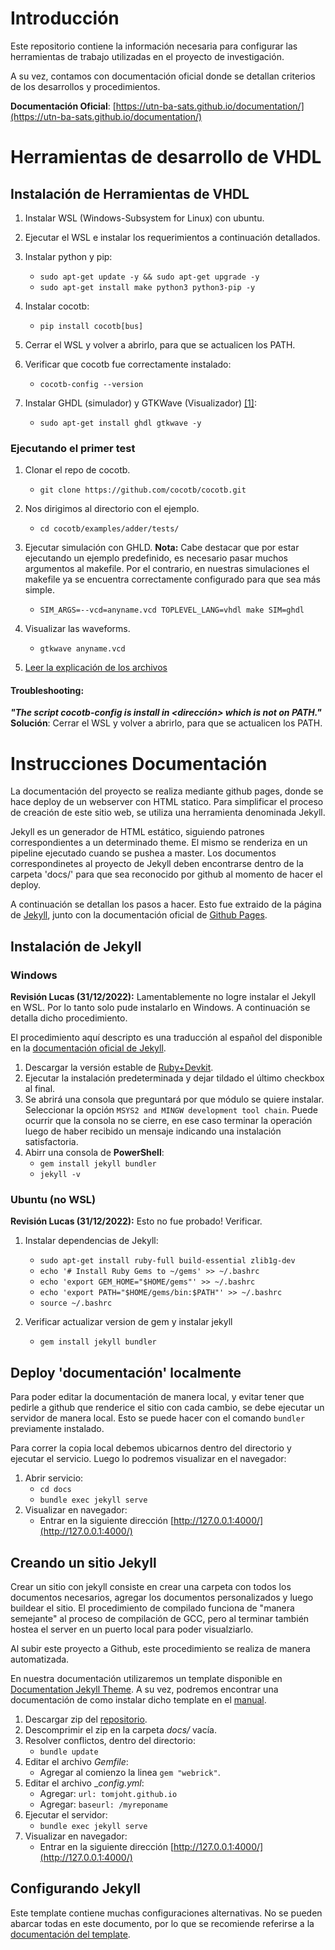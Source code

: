 # Introducción
Este repositorio contiene la información necesaria para configurar las herramientas de trabajo utilizadas en el proyecto de investigación. 

A su vez, contamos con documentación oficial donde se detallan criterios de los desarrollos y procedimientos. 

**Documentación Oficial**: [https://utn-ba-sats.github.io/documentation/](https://utn-ba-sats.github.io/documentation/)


# Herramientas de desarrollo de VHDL
## Instalación de Herramientas de VHDL

1. Instalar WSL (Windows-Subsystem for Linux) con ubuntu. 

1. Ejecutar el WSL e instalar los requerimientos a continuación detallados.

1. Instalar python y pip:
    * `sudo apt-get update -y && sudo apt-get upgrade -y`
    * `sudo apt-get install make python3 python3-pip -y`

1. Instalar cocotb: 
    * `pip install cocotb[bus]`

1. Cerrar el WSL y volver a abrirlo, para que se actualicen los PATH.

1. Verificar que cocotb fue correctamente instalado:
    * `cocotb-config --version`

1. Instalar GHDL (simulador) y GTKWave (Visualizador) [[1]](https://gitlab.com/RamadrianG/wiki---fpga-para-todos/-/wikis/Herramientas-libres-para-VHDL):
    * `sudo apt-get install ghdl gtkwave -y`

### Ejecutando el primer test

1. Clonar el repo de cocotb.
    * `git clone https://github.com/cocotb/cocotb.git`

1. Nos dirigimos al directorio con el ejemplo.
    * `cd cocotb/examples/adder/tests/`

1. Ejecutar simulación con GHLD.
    **Nota:** Cabe destacar que por estar ejecutando un ejemplo predefinido, es necesario pasar muchos argumentos al makefile. Por el contrario, en nuestras simulaciones el makefile ya se encuentra correctamente configurado para que sea más simple.
    * `SIM_ARGS=--vcd=anyname.vcd TOPLEVEL_LANG=vhdl make SIM=ghdl`

1. Visualizar las waveforms.
    * `gtkwave anyname.vcd`

1. [Leer la explicación de los archivos](https://docs.cocotb.org/en/stable/quickstart.html)

####  Troubleshooting:

**_"The script cocotb-config is install in <dirección> which is not on PATH."_**
**Solución**: Cerrar el WSL y volver a abrirlo, para que se actualicen los PATH.




# Instrucciones Documentación

La documentación del proyecto se realiza mediante github pages, donde se hace deploy de un webserver con HTML statico. Para simplificar el proceso de creación de este sitio web, se utiliza una herramienta denominada Jekyll.

Jekyll es un generador de HTML estático, siguiendo patrones correspondientes a un determinado theme. El mismo se renderiza en un pipeline ejecutado cuando se pushea a master. Los documentos correspondinetes al proyecto de Jekyll deben encontrarse dentro de la carpeta 'docs/' para que sea reconocido por github al momento de hacer el deploy. 

A continuación se detallan los pasos a hacer. Esto fue extraido de la página de [Jekyll](https://jekyllrb.com/docs/installation/windows/), junto con la documentación oficial de [Github Pages](https://docs.github.com/en/pages/setting-up-a-github-pages-site-with-jekyll/about-github-pages-and-jekyll).
## Instalación de Jekyll
### Windows
**Revisión Lucas (31/12/2022):** Lamentablemente no logre instalar el Jekyll en WSL. Por lo tanto solo pude instalarlo en Windows. A continuación se detalla dicho procedimiento.

El procedimiento aquí descripto es una traducción al español del disponible en la [documentación oficial de Jekyll](https://jekyllrb.com/docs/installation/windows/).

1. Descargar la versión estable de [Ruby+Devkit](https://rubyinstaller.org/downloads/).
1. Ejecutar la instalación predeterminada y dejar tildado el último checkbox al final.
1. Se abrirá una consola que preguntará por que módulo se quiere instalar. Seleccionar la opción `MSYS2 and MINGW development tool chain`. Puede ocurrir que la consola no se cierre, en ese caso terminar la operación luego de haber recibido un mensaje indicando una instalación satisfactoria.
1. Abirr una consola de **PowerShell**:
    * `gem install jekyll bundler`
    * `jekyll -v`



### Ubuntu (no WSL)

**Revisión Lucas (31/12/2022):** Esto no fue probado! Verificar.

1. Instalar dependencias de Jekyll:
    * `sudo apt-get install ruby-full build-essential zlib1g-dev`
    * `echo '# Install Ruby Gems to ~/gems' >> ~/.bashrc`
    * `echo 'export GEM_HOME="$HOME/gems"' >> ~/.bashrc`
    * `echo 'export PATH="$HOME/gems/bin:$PATH"' >> ~/.bashrc`
    * `source ~/.bashrc`

1. Verificar actualizar version de gem y instalar jekyll
    * `gem install jekyll bundler`


## Deploy 'documentación' localmente
Para poder editar la documentación de manera local, y evitar tener que pedirle a github que renderice el sitio con cada cambio, se debe ejecutar un servidor de manera local. Esto se puede hacer con el comando `bundler` previamente instalado.

Para correr la copia local debemos ubicarnos dentro del directorio y ejecutar el servicio. Luego lo podremos visualizar en el navegador:

1. Abrir servicio:
    * `cd docs`
    * `bundle exec jekyll serve`
1. Visualizar en navegador:
    * Entrar en la siguiente dirección [http://127.0.0.1:4000/](http://127.0.0.1:4000/)

## Creando un sitio Jekyll

Crear un sitio con jekyll consiste en crear una carpeta con todos los documentos necesarios, agregar los documentos personalizados y luego buildear el sitio. El procedimiento de compilado funciona de "manera semejante" al proceso de compilación de GCC, pero al terminar también hostea el server en un puerto local para poder visualziarlo.

Al subir este proyecto a Github, este procedimiento se realiza de manera automatizada. 

En nuestra documentación utilizaremos un template disponible en [Documentation Jekyll Theme](https://jekyllthemes.io/theme/documentation). A su vez, podremos encontrar una documentación de como instalar dicho template en el [manual](https://idratherbewriting.com/documentation-theme-jekyll/#build-the-theme).

1. Descargar zip del [repositorio](https://github.com/tomjoht/documentation-theme-jekyll).
1. Descomprimir el zip en la carpeta _docs/_ vacía. 
1. Resolver conflictos, dentro del directorio:
    * `bundle update`
1. Editar el archivo _Gemfile_:
    * Agregar al comienzo la linea `gem "webrick"`.
1. Editar el archivo __config.yml_:
    * Agregar: `url: tomjoht.github.io`
    * Agregar: `baseurl: /myreponame`
1. Ejecutar el servidor:
    * `bundle exec jekyll serve`
1. Visualizar en navegador:
    * Entrar en la siguiente dirección [http://127.0.0.1:4000/](http://127.0.0.1:4000/)

## Configurando Jekyll

Este template contiene muchas configuraciones alternativas. No se pueden abarcar todas en este documento, por lo que se recomiende referirse a la [documentación del template](https://idratherbewriting.com/documentation-theme-jekyll/index.html).
